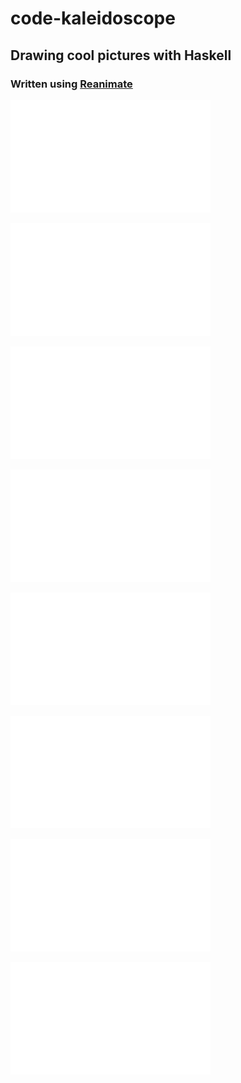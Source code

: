 # code-kaleidoscope  

## Drawing cool pictures with Haskell  
### Written using [Reanimate](https://github.com/reanimate/reanimate)  


![](images/1.gif) 
 
![](images/2.gif)  

![](images/3.gif)  

![](images/4.gif)  

![](images/5.gif)  

![](images/6.gif)  

![](images/7.gif)  

![](images/8.gif)  
